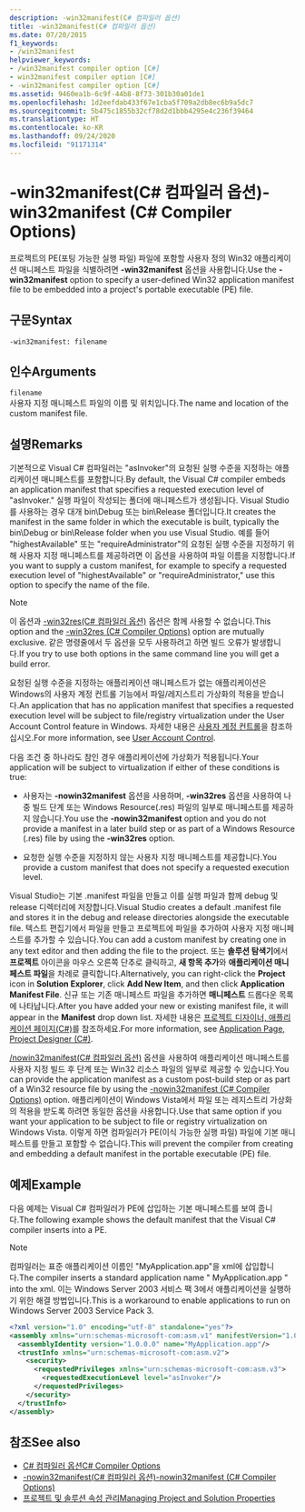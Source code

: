 ```yaml
---
description: -win32manifest(C# 컴파일러 옵션)
title: -win32manifest(C# 컴파일러 옵션)
ms.date: 07/20/2015
f1_keywords:
- /win32manifest
helpviewer_keywords:
- /win32manifest compiler option [C#]
- win32manifest compiler option [C#]
- -win32manifest compiler option [C#]
ms.assetid: 9460ea1b-6c9f-44b8-8f73-301b30a01de1
ms.openlocfilehash: 1d2eefdab433f67e1cba5f709a2db8ec6b9a5dc7
ms.sourcegitcommit: 5b475c1855b32cf78d2d1bbb4295e4c236f39464
ms.translationtype: HT
ms.contentlocale: ko-KR
ms.lasthandoff: 09/24/2020
ms.locfileid: "91171314"
---
```

# <a name="-win32manifest-c-compiler-options"></a><span data-ttu-id="91672-103">-win32manifest(C# 컴파일러 옵션)</span><span class="sxs-lookup"><span data-stu-id="91672-103">-win32manifest (C# Compiler Options)</span></span>

<span data-ttu-id="91672-104">프로젝트의 PE(포팅 가능한 실행 파일) 파일에 포함할 사용자 정의 Win32 애플리케이션 매니페스트 파일을 식별하려면 **-win32manifest** 옵션을 사용합니다.</span><span class="sxs-lookup"><span data-stu-id="91672-104">Use the **-win32manifest** option to specify a user-defined Win32 application manifest file to be embedded into a project's portable executable (PE) file.</span></span>  
  
## <a name="syntax"></a><span data-ttu-id="91672-105">구문</span><span class="sxs-lookup"><span data-stu-id="91672-105">Syntax</span></span>  
  
```console  
-win32manifest: filename  
```  
  
## <a name="arguments"></a><span data-ttu-id="91672-106">인수</span><span class="sxs-lookup"><span data-stu-id="91672-106">Arguments</span></span>  

 `filename`  
 <span data-ttu-id="91672-107">사용자 지정 매니페스트 파일의 이름 및 위치입니다.</span><span class="sxs-lookup"><span data-stu-id="91672-107">The name and location of the custom manifest file.</span></span>  
  
## <a name="remarks"></a><span data-ttu-id="91672-108">설명</span><span class="sxs-lookup"><span data-stu-id="91672-108">Remarks</span></span>  

 <span data-ttu-id="91672-109">기본적으로 Visual C# 컴파일러는 "asInvoker"의 요청된 실행 수준을 지정하는 애플리케이션 매니페스트를 포함합니다.</span><span class="sxs-lookup"><span data-stu-id="91672-109">By default, the Visual C# compiler embeds an application manifest that specifies a requested execution level of "asInvoker."</span></span> <span data-ttu-id="91672-110">실행 파일이 작성되는 폴더에 매니페스트가 생성됩니다. Visual Studio를 사용하는 경우 대개 bin\Debug 또는 bin\Release 폴더입니다.</span><span class="sxs-lookup"><span data-stu-id="91672-110">It creates the manifest in the same folder in which the executable is built, typically the bin\Debug or bin\Release folder when you use Visual Studio.</span></span> <span data-ttu-id="91672-111">예를 들어 "highestAvailable" 또는 "requireAdministrator"의 요청된 실행 수준을 지정하기 위해 사용자 지정 매니페스트를 제공하려면 이 옵션을 사용하여 파일 이름을 지정합니다.</span><span class="sxs-lookup"><span data-stu-id="91672-111">If you want to supply a custom manifest, for example to specify a requested execution level of "highestAvailable" or "requireAdministrator," use this option to specify the name of the file.</span></span>  
  
> [!NOTE]
> <span data-ttu-id="91672-112">이 옵션과 [-win32res(C# 컴파일러 옵션)](./win32res-compiler-option.md) 옵션은 함께 사용할 수 없습니다.</span><span class="sxs-lookup"><span data-stu-id="91672-112">This option and the [-win32res (C# Compiler Options)](./win32res-compiler-option.md) option are mutually exclusive.</span></span> <span data-ttu-id="91672-113">같은 명령줄에서 두 옵션을 모두 사용하려고 하면 빌드 오류가 발생합니다.</span><span class="sxs-lookup"><span data-stu-id="91672-113">If you try to use both options in the same command line you will get a build error.</span></span>  
  
 <span data-ttu-id="91672-114">요청된 실행 수준을 지정하는 애플리케이션 매니페스트가 없는 애플리케이션은 Windows의 사용자 계정 컨트롤 기능에서 파일/레지스트리 가상화의 적용을 받습니다.</span><span class="sxs-lookup"><span data-stu-id="91672-114">An application that has no application manifest that specifies a requested execution level will be subject to file/registry virtualization under the User Account Control feature in Windows.</span></span> <span data-ttu-id="91672-115">자세한 내용은 [사용자 계정 컨트롤](/windows/access-protection/user-account-control/user-account-control-overview)을 참조하십시오.</span><span class="sxs-lookup"><span data-stu-id="91672-115">For more information, see [User Account Control](/windows/access-protection/user-account-control/user-account-control-overview).</span></span>  
  
 <span data-ttu-id="91672-116">다음 조건 중 하나라도 참인 경우 애플리케이션에 가상화가 적용됩니다.</span><span class="sxs-lookup"><span data-stu-id="91672-116">Your application will be subject to virtualization if either of these conditions is true:</span></span>  
  
- <span data-ttu-id="91672-117">사용자는 **-nowin32manifest** 옵션을 사용하며, **-win32res** 옵션을 사용하여 나중 빌드 단계 또는 Windows Resource(.res) 파일의 일부로 매니페스트를 제공하지 않습니다.</span><span class="sxs-lookup"><span data-stu-id="91672-117">You use the **-nowin32manifest** option and you do not provide a manifest in a later build step or as part of a Windows Resource (.res) file by using the **-win32res** option.</span></span>  
  
- <span data-ttu-id="91672-118">요청한 실행 수준을 지정하지 않는 사용자 지정 매니페스트를 제공합니다.</span><span class="sxs-lookup"><span data-stu-id="91672-118">You provide a custom manifest that does not specify a requested execution level.</span></span>  
  
 <span data-ttu-id="91672-119">Visual Studio는 기본 .manifest 파일을 만들고 이를 실행 파일과 함께 debug 및 release 디렉터리에 저장합니다.</span><span class="sxs-lookup"><span data-stu-id="91672-119">Visual Studio creates a default .manifest file and stores it in the debug and release directories alongside the executable file.</span></span> <span data-ttu-id="91672-120">텍스트 편집기에서 파일을 만들고 프로젝트에 파일을 추가하여 사용자 지정 매니페스트를 추가할 수 있습니다.</span><span class="sxs-lookup"><span data-stu-id="91672-120">You can add a custom manifest by creating one in any text editor and then adding the file to the project.</span></span> <span data-ttu-id="91672-121">또는 **솔루션 탐색기**에서 **프로젝트** 아이콘을 마우스 오른쪽 단추로 클릭하고, **새 항목 추가**와 **애플리케이션 매니페스트 파일**을 차례로 클릭합니다.</span><span class="sxs-lookup"><span data-stu-id="91672-121">Alternatively, you can right-click the **Project** icon in **Solution Explorer**, click **Add New Item**, and then click **Application Manifest File**.</span></span> <span data-ttu-id="91672-122">신규 또는 기존 매니페스트 파일을 추가하면 **매니페스트** 드롭다운 목록에 나타납니다.</span><span class="sxs-lookup"><span data-stu-id="91672-122">After you have added your new or existing manifest file, it will appear in the **Manifest** drop down list.</span></span> <span data-ttu-id="91672-123">자세한 내용은 [프로젝트 디자이너, 애플리케이션 페이지(C#)](/visualstudio/ide/reference/application-page-project-designer-csharp)를 참조하세요.</span><span class="sxs-lookup"><span data-stu-id="91672-123">For more information, see [Application Page, Project Designer (C#)](/visualstudio/ide/reference/application-page-project-designer-csharp).</span></span>  
  
 <span data-ttu-id="91672-124">[/nowin32manifest(C# 컴파일러 옵션)](./nowin32manifest-compiler-option.md) 옵션을 사용하여 애플리케이션 매니페스트를 사용자 지정 빌드 후 단계 또는 Win32 리소스 파일의 일부로 제공할 수 있습니다.</span><span class="sxs-lookup"><span data-stu-id="91672-124">You can provide the application manifest as a custom post-build step or as part of a Win32 resource file by using the [-nowin32manifest (C# Compiler Options)](./nowin32manifest-compiler-option.md) option.</span></span> <span data-ttu-id="91672-125">애플리케이션이 Windows Vista에서 파일 또는 레지스트리 가상화의 적용을 받도록 하려면 동일한 옵션을 사용합니다.</span><span class="sxs-lookup"><span data-stu-id="91672-125">Use that same option if you want your application to be subject to file or registry virtualization on Windows Vista.</span></span> <span data-ttu-id="91672-126">이렇게 하면 컴파일러가 PE(이식 가능한 실행 파일) 파일에 기본 매니페스트를 만들고 포함할 수 없습니다.</span><span class="sxs-lookup"><span data-stu-id="91672-126">This will prevent the compiler from creating and embedding a default manifest in the portable executable (PE) file.</span></span>  
  
## <a name="example"></a><span data-ttu-id="91672-127">예제</span><span class="sxs-lookup"><span data-stu-id="91672-127">Example</span></span>  

 <span data-ttu-id="91672-128">다음 예제는 Visual C# 컴파일러가 PE에 삽입하는 기본 매니페스트를 보여 줍니다.</span><span class="sxs-lookup"><span data-stu-id="91672-128">The following example shows the default manifest that the Visual C# compiler inserts into a PE.</span></span>  
  
> [!NOTE]
> <span data-ttu-id="91672-129">컴파일러는 표준 애플리케이션 이름인 "MyApplication.app"을 xml에 삽입합니다.</span><span class="sxs-lookup"><span data-stu-id="91672-129">The compiler inserts a standard application name " MyApplication.app " into the xml.</span></span> <span data-ttu-id="91672-130">이는 Windows Server 2003 서비스 팩 3에서 애플리케이션을 실행하기 위한 해결 방법입니다.</span><span class="sxs-lookup"><span data-stu-id="91672-130">This is a workaround to enable applications to run on Windows Server 2003 Service Pack 3.</span></span>  
  
```xml  
<?xml version="1.0" encoding="utf-8" standalone="yes"?>  
<assembly xmlns="urn:schemas-microsoft-com:asm.v1" manifestVersion="1.0">  
  <assemblyIdentity version="1.0.0.0" name="MyApplication.app"/>  
  <trustInfo xmlns="urn:schemas-microsoft-com:asm.v2">  
    <security>  
      <requestedPrivileges xmlns="urn:schemas-microsoft-com:asm.v3">  
        <requestedExecutionLevel level="asInvoker"/>  
      </requestedPrivileges>  
    </security>  
  </trustInfo>  
</assembly>  
```  
  
## <a name="see-also"></a><span data-ttu-id="91672-131">참조</span><span class="sxs-lookup"><span data-stu-id="91672-131">See also</span></span>

- [<span data-ttu-id="91672-132">C# 컴파일러 옵션</span><span class="sxs-lookup"><span data-stu-id="91672-132">C# Compiler Options</span></span>](./index.md)
- [<span data-ttu-id="91672-133">-nowin32manifest(C# 컴파일러 옵션)</span><span class="sxs-lookup"><span data-stu-id="91672-133">-nowin32manifest (C# Compiler Options)</span></span>](./nowin32manifest-compiler-option.md)
- [<span data-ttu-id="91672-134">프로젝트 및 솔루션 속성 관리</span><span class="sxs-lookup"><span data-stu-id="91672-134">Managing Project and Solution Properties</span></span>](/visualstudio/ide/managing-project-and-solution-properties)

